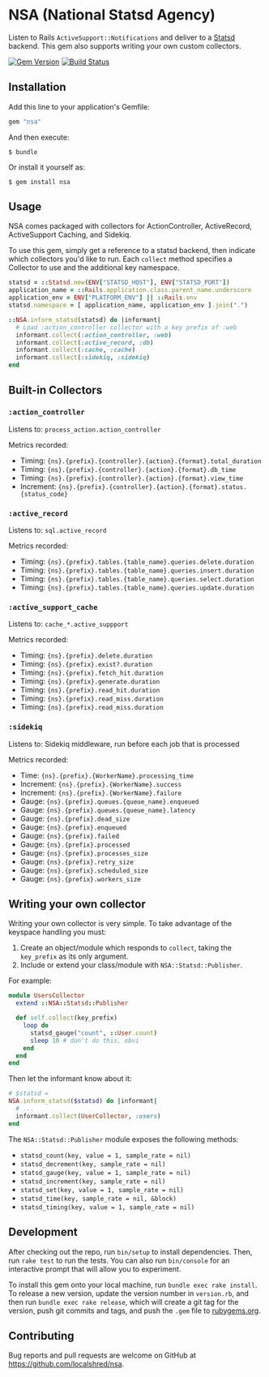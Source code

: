 # NSA (National Statsd Agency)

Listen to Rails `ActiveSupport::Notifications` and deliver to a [Statsd](https://github.com/reinh/statsd) backend.
This gem also supports writing your own custom collectors.

[![Gem Version](https://badge.fury.io/rb/nsa.svg)](https://badge.fury.io/rb/nsa)
[![Build Status](https://travis-ci.org/localshred/nsa.svg)](https://travis-ci.org/localshred/nsa)

## Installation

Add this line to your application's Gemfile:

```ruby
gem "nsa"
```

And then execute:

    $ bundle

Or install it yourself as:

    $ gem install nsa

## Usage

NSA comes packaged with collectors for ActionController, ActiveRecord, ActiveSupport Caching,
and Sidekiq.

To use this gem, simply get a reference to a statsd backend, then indicate which
collectors you'd like to run. Each `collect` method specifies a Collector to use
and the additional key namespace.

```ruby
statsd = ::Statsd.new(ENV["STATSD_HOST"], ENV["STATSD_PORT"])
application_name = ::Rails.application.class.parent_name.underscore
application_env = ENV["PLATFORM_ENV"] || ::Rails.env
statsd.namespace = [ application_name, application_env ].join(".")

::NSA.inform_statsd(statsd) do |informant|
  # Load :action_controller collector with a key prefix of :web
  informant.collect(:action_controller, :web)
  informant.collect(:active_record, :db)
  informant.collect(:cache, :cache)
  informant.collect(:sidekiq, :sidekiq)
end
```

## Built-in Collectors

### `:action_controller`

Listens to: `process_action.action_controller`

Metrics recorded:

+ Timing: `{ns}.{prefix}.{controller}.{action}.{format}.total_duration`
+ Timing: `{ns}.{prefix}.{controller}.{action}.{format}.db_time`
+ Timing: `{ns}.{prefix}.{controller}.{action}.{format}.view_time`
+ Increment: `{ns}.{prefix}.{controller}.{action}.{format}.status.{status_code}`

### `:active_record`

Listens to: `sql.active_record`

Metrics recorded:

+ Timing: `{ns}.{prefix}.tables.{table_name}.queries.delete.duration`
+ Timing: `{ns}.{prefix}.tables.{table_name}.queries.insert.duration`
+ Timing: `{ns}.{prefix}.tables.{table_name}.queries.select.duration`
+ Timing: `{ns}.{prefix}.tables.{table_name}.queries.update.duration`

### `:active_support_cache`

Listens to: `cache_*.active_suppport`

Metrics recorded:

+ Timing: `{ns}.{prefix}.delete.duration`
+ Timing: `{ns}.{prefix}.exist?.duration`
+ Timing: `{ns}.{prefix}.fetch_hit.duration`
+ Timing: `{ns}.{prefix}.generate.duration`
+ Timing: `{ns}.{prefix}.read_hit.duration`
+ Timing: `{ns}.{prefix}.read_miss.duration`
+ Timing: `{ns}.{prefix}.read_miss.duration`

### `:sidekiq`

Listens to: Sidekiq middleware, run before each job that is processed

Metrics recorded:

+ Time: `{ns}.{prefix}.{WorkerName}.processing_time`
+ Increment: `{ns}.{prefix}.{WorkerName}.success`
+ Increment: `{ns}.{prefix}.{WorkerName}.failure`
+ Gauge: `{ns}.{prefix}.queues.{queue_name}.enqueued`
+ Gauge: `{ns}.{prefix}.queues.{queue_name}.latency`
+ Gauge: `{ns}.{prefix}.dead_size`
+ Gauge: `{ns}.{prefix}.enqueued`
+ Gauge: `{ns}.{prefix}.failed`
+ Gauge: `{ns}.{prefix}.processed`
+ Gauge: `{ns}.{prefix}.processes_size`
+ Gauge: `{ns}.{prefix}.retry_size`
+ Gauge: `{ns}.{prefix}.scheduled_size`
+ Gauge: `{ns}.{prefix}.workers_size`

## Writing your own collector

Writing your own collector is very simple. To take advantage of the keyspace handling you must:

1. Create an object/module which responds to `collect`, taking the `key_prefix` as its only argument.
2. Include or extend your class/module with `NSA::Statsd::Publisher`.

For example:

```ruby
module UsersCollector
  extend ::NSA::Statsd::Publisher

  def self.collect(key_prefix)
    loop do
      statsd_gauge("count", ::User.count)
      sleep 10 # don't do this, obvi
    end
  end
end
```

Then let the informant know about it:

```ruby
# $statsd =
NSA.inform_statsd($statsd) do |informant|
  # ...
  informant.collect(UserCollector, :users)
end
```

The `NSA::Statsd::Publisher` module exposes the following methods:

+ `statsd_count(key, value = 1, sample_rate = nil)`
+ `statsd_decrement(key, sample_rate = nil)`
+ `statsd_gauge(key, value = 1, sample_rate = nil)`
+ `statsd_increment(key, sample_rate = nil)`
+ `statsd_set(key, value = 1, sample_rate = nil)`
+ `statsd_time(key, sample_rate = nil, &block)`
+ `statsd_timing(key, value = 1, sample_rate = nil)`

## Development

After checking out the repo, run `bin/setup` to install dependencies. Then, run `rake test` to run the tests. You can also run `bin/console` for an interactive prompt that will allow you to experiment.

To install this gem onto your local machine, run `bundle exec rake install`. To release a new version, update the version number in `version.rb`, and then run `bundle exec rake release`, which will create a git tag for the version, push git commits and tags, and push the `.gem` file to [rubygems.org](https://rubygems.org).

## Contributing

Bug reports and pull requests are welcome on GitHub at https://github.com/localshred/nsa.

